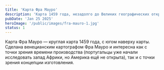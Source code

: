 ```yaml
---
title: 'Карта Фра Мауро'
description: 'Карта 1459 года, незадолго до Великих географических открытий'
pubDate: 'Jan 25 2025'
heroImage: '/public/images/fra-mauro-1.jpg'
status: 1
---
```


Карта Фра Мауро — круглая карта 1459 года, с югом наверху карты. Сделана венецианским картографом Фра Мауро и интересна как с точки зрения времени производства (португальцы уже начали исследовать запад Африки, но Америка ещё не открыта), так и с точки зрения концепции изготовления.